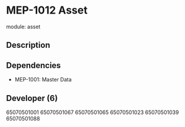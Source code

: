 # MEP-1012 Asset

module: asset

## Description

## Dependencies

- MEP-1001: Master Data

## Developer (6)

65070501001
65070501067
65070501065
65070501023
65070501039
65070501088
